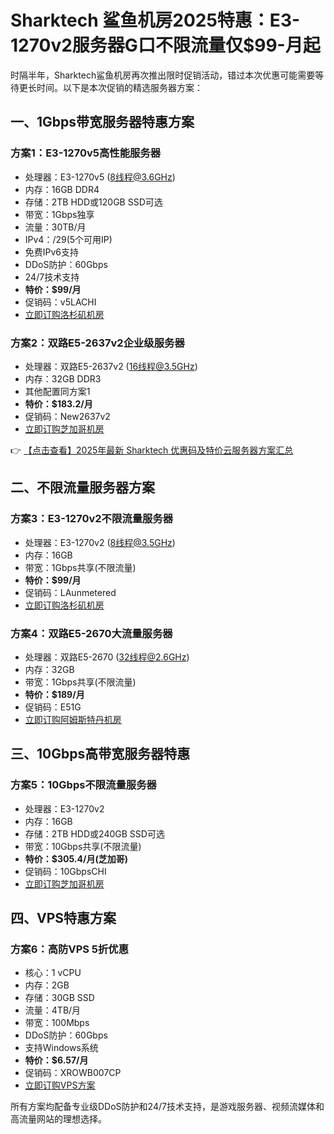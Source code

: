 # Sharktech 鲨鱼机房2025特惠：E3-1270v2服务器G口不限流量仅$99-月起

时隔半年，Sharktech鲨鱼机房再次推出限时促销活动，错过本次优惠可能需要等待更长时间。以下是本次促销的精选服务器方案：

## 一、1Gbps带宽服务器特惠方案

### 方案1：E3-1270v5高性能服务器
- 处理器：E3-1270v5 (8线程@3.6GHz)
- 内存：16GB DDR4
- 存储：2TB HDD或120GB SSD可选
- 带宽：1Gbps独享
- 流量：30TB/月
- IPv4：/29(5个可用IP)
- 免费IPv6支持
- DDoS防护：60Gbps
- 24/7技术支持
- **特价：$99/月**
- 促销码：v5LACHI
- [立即订购洛杉矶机房](https://bit.ly/Sharktech)

### 方案2：双路E5-2637v2企业级服务器
- 处理器：双路E5-2637v2 (16线程@3.5GHz)
- 内存：32GB DDR3
- 其他配置同方案1
- **特价：$183.2/月**
- 促销码：New2637v2
- [立即订购芝加哥机房](https://bit.ly/Sharktech)

👉 [【点击查看】2025年最新 Sharktech 优惠码及特价云服务器方案汇总](https://bit.ly/Sharktech)

## 二、不限流量服务器方案

### 方案3：E3-1270v2不限流量服务器
- 处理器：E3-1270v2 (8线程@3.5GHz)
- 内存：16GB
- 带宽：1Gbps共享(不限流量)
- **特价：$99/月**
- 促销码：LAunmetered
- [立即订购洛杉矶机房](https://bit.ly/Sharktech)

### 方案4：双路E5-2670大流量服务器
- 处理器：双路E5-2670 (32线程@2.6GHz)
- 内存：32GB
- 带宽：1Gbps共享(不限流量)
- **特价：$189/月**
- 促销码：E51G
- [立即订购阿姆斯特丹机房](https://bit.ly/Sharktech)

## 三、10Gbps高带宽服务器特惠

### 方案5：10Gbps不限流量服务器
- 处理器：E3-1270v2
- 内存：16GB
- 存储：2TB HDD或240GB SSD可选
- 带宽：10Gbps共享(不限流量)
- **特价：$305.4/月(芝加哥)**
- 促销码：10GbpsCHI
- [立即订购芝加哥机房](https://bit.ly/Sharktech)

## 四、VPS特惠方案

### 方案6：高防VPS 5折优惠
- 核心：1 vCPU
- 内存：2GB
- 存储：30GB SSD
- 流量：4TB/月
- 带宽：100Mbps
- DDoS防护：60Gbps
- 支持Windows系统
- **特价：$6.57/月**
- 促销码：XROWB007CP
- [立即订购VPS方案](https://bit.ly/Sharktech)

所有方案均配备专业级DDoS防护和24/7技术支持，是游戏服务器、视频流媒体和高流量网站的理想选择。
